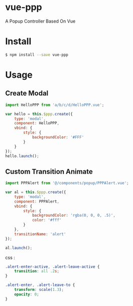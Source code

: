 # vue-ppp

A Popup Controller Based On Vue

# Install 

``` bash 
$ npm install --save vue-ppp
```

# Usage 

## Create Modal 

``` js
import HelloPPP from 'a/b/c/d/HelloPPP.vue';

var hello = this.$ppp.create({
    type: 'modal', 
    component: HelloPPP,
    vbind: {
        style: {
            backgroundColor: '#FFF'
        }
    }
});
hello.launch(); 
```


## Custom Transition Animate 

``` js
import PPPAlert from '@/components/popup/PPPAlert.vue'; 

var al = this.$ppp.create({
    type: 'modal', 
    component: PPPAlert, 
    vbind: {
        style: {
            backgroundColor: 'rgba(0, 0, 0, .5)',
            color: '#fff'
        }
    },
    transitionName: 'alert'
}); 

al.launch();
```

css : 

``` css
.alert-enter-active, .alert-leave-active {
    transition: all .2s; 
}

.alert-enter, .alert-leave-to {
    transform: scale(1.3);
    opacity: 0; 
}
```
